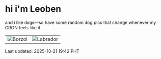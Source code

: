 # hi i'm Leoben

and i like dogs—so have some random dog pics that change whenever my CRON feels like it

|  |  |
|--------|----------|
| ![Borzoi](https://random-dog-vercel.vercel.app/api/random-borzoi?v=1761046962) | ![Labrador](https://random-dog-vercel.vercel.app/api/random-labrador?v=1761046962) |

Last updated: 2025-10-21 19:42 PHT

